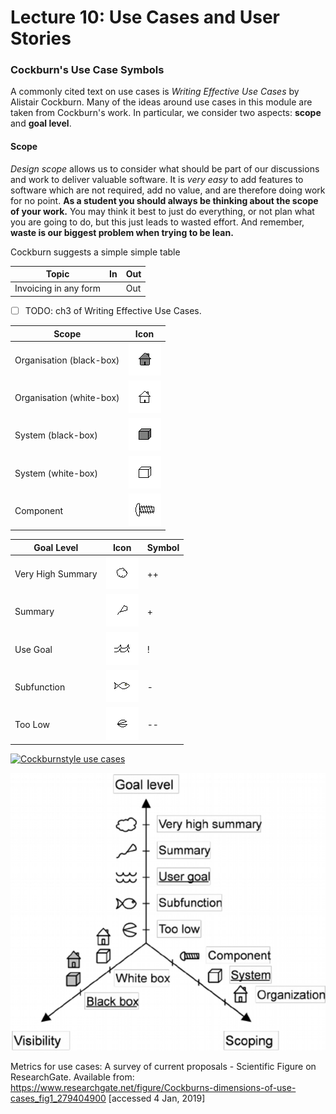 # Lecture 10: Use Cases and User Stories

### Cockburn's Use Case Symbols

A commonly cited text on use cases is *Writing Effective Use Cases* by Alistair Cockburn.  Many of the ideas around use cases in this module are taken from Cockburn's work.  In particular, we consider two aspects: **scope** and **goal level**.

#### Scope

*Design scope* allows us to consider what should be part of our discussions and work to deliver valuable software.  It is *very easy* to add features to software which are not required, add no value, and are therefore doing work for no point.  **As a student you should always be thinking about the scope of your work.**  You may think it best to just do everything, or not plan what you are going to do, but this just leads to wasted effort.  And remember, **waste is our biggest problem when trying to be lean.**

Cockburn suggests a simple simple table

| Topic | In    | Out    |
| ----- | ----- | ------ |
| Invoicing in any form | | Out |

- [ ] TODO: ch3 of Writing Effective Use Cases.

| **Scope** | **Icon** |
| --------- | -------- |
| Organisation (black-box) | ![Filled House](img/Scope-icons-filled-house.png) |
| Organisation (white-box) | ![Unfilled House](img/Scope-icons-unfilled-house.png) |
| System (black-box) | ![Filled Box](img/Scope-icons-filled-box.png) |
| System (white-box) | ![Unfilled Box](img/Scope-icons-unfilled-box.png) |
| Component | ![Screw or Nut](img/Scope-icons-screw-bolt.png) |


| **Goal Level** | **Icon** | **Symbol** |
| -------------- | -------- | ---------- |
| Very High Summary | ![Cloud](img/Goal-level-icons-cloud.png) | ++ |
| Summary | ![Flying Kite](img/Goal-level-icons-flying-kite.png) | + |
| Use Goal | ![Waves at Sea](img/Goal-level-icons-waves-at-sea.png) | ! |
| Subfunction | ![Fish](img/Goal-level-icons-fish.png) | - |
| Too Low | ![Seabed Clam-shell](img/Goal-level-icons-seabed-clam-shell.png) | -- |

<a title="Menner [CC0], from Wikimedia Commons" href="https://commons.wikimedia.org/wiki/File:Cockburnstyle_use_cases.svg"><img width="1024" alt="Cockburnstyle use cases" src="https://upload.wikimedia.org/wikipedia/commons/thumb/8/82/Cockburnstyle_use_cases.svg/512px-Cockburnstyle_use_cases.svg.png"></a>

![Cockburn's Dimensions of Use Cases](img/Cockburns-dimensions-of-use-cases.png)

Metrics for use cases: A survey of current proposals - Scientific Figure on ResearchGate. Available from: https://www.researchgate.net/figure/Cockburns-dimensions-of-use-cases_fig1_279404900 [accessed 4 Jan, 2019]
